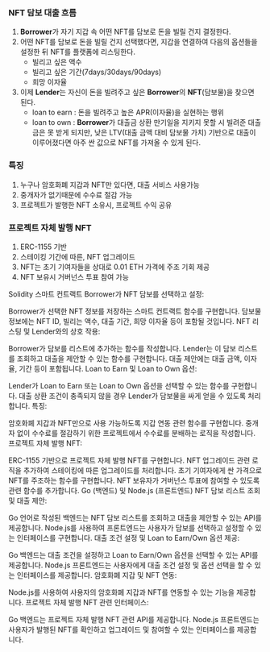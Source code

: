 ### NFT 담보 대출 흐름

1. **Borrower**가 자기 지갑 속 어떤 NFT를 담보로 돈을 빌릴 건지 결정한다.
2. 어떤 NFT를 담보로 돈을 빌릴 건지 선택했다면, 지갑을 연결하여 다음의 옵션들을 설정한 뒤 NFT를 플랫폼에 리스팅한다.
    - 빌리고 싶은 액수
    - 빌리고 싶은 기간(7days/30days/90days)
    - 희망 이자율
3. 이제 **Lender**는 자신이 돈을 빌려주고 싶은 **Borrower**의 **NFT**(담보물)을 찾으면 된다.
    - loan to earn : 돈을 빌려주고 높은 APR(이자율)을 실현하는 행위
    - loan to own : **Borrower**가 대출금 상환 만기일을 지키지 못할 시 빌려준 대출금은 못 받게 되지만, 낮은 LTV(대출 금액 대비 담보물 가치) 기반으로 대출이 이루어졌다면 아주 싼 값으로 NFT를 가져올 수 있게 된다.

### 특징

1. 누구나 암호화폐 지갑과 NFT만 있다면, 대출 서비스 사용가능
2. 중개자가 없기때문에 수수료 절감 가능
3. 프로젝트가 발행한 NFT 소유시, 프로젝트 수익 공유

### 프로젝트 자체 발행 NFT

1. ERC-1155 기반
2. 스테이킹 기간에 따른, NFT 업그레이드
3. NFT는 초기 기여자들을 상대로 0.01 ETH 가격에 주조 기회 제공
4. NFT 보유시 거버넌스 투표 참여 가능

Solidity 스마트 컨트랙트
Borrower가 NFT 담보를 선택하고 설정:

Borrower가 선택한 NFT 정보를 저장하는 스마트 컨트랙트 함수를 구현합니다.
담보물 정보에는 NFT ID, 빌리는 액수, 대출 기간, 희망 이자율 등이 포함될 것입니다.
NFT 리스팅 및 Lender와의 상호 작용:

Borrower가 담보를 리스트에 추가하는 함수를 작성합니다.
Lender는 이 담보 리스트를 조회하고 대출을 제안할 수 있는 함수를 구현합니다.
대출 제안에는 대출 금액, 이자율, 기간 등이 포함됩니다.
Loan to Earn 및 Loan to Own 옵션:

Lender가 Loan to Earn 또는 Loan to Own 옵션을 선택할 수 있는 함수를 구현합니다.
대출 상환 조건이 충족되지 않을 경우 Lender가 담보물을 싸게 얻을 수 있도록 처리합니다.
특징:

암호화폐 지갑과 NFT만으로 사용 가능하도록 지갑 연동 관련 함수를 구현합니다.
중개자 없이 수수료를 절감하기 위한 프로젝트에서 수수료를 분배하는 로직을 작성합니다.
프로젝트 자체 발행 NFT:

ERC-1155 기반으로 프로젝트 자체 발행 NFT를 구현합니다.
NFT 업그레이드 관련 로직을 추가하여 스테이킹에 따른 업그레이드를 처리합니다.
초기 기여자에게 싼 가격으로 NFT를 주조하는 함수를 구현합니다.
NFT 보유자가 거버넌스 투표에 참여할 수 있도록 관련 함수를 추가합니다.
Go (백엔드) 및 Node.js (프론트엔드)
NFT 담보 리스트 조회 및 대출 제안:

Go 언어로 작성된 백엔드는 NFT 담보 리스트를 조회하고 대출을 제안할 수 있는 API를 제공합니다.
Node.js를 사용하여 프론트엔드는 사용자가 담보를 선택하고 설정할 수 있는 인터페이스를 구현합니다.
대출 조건 설정 및 Loan to Earn/Own 옵션 제공:

Go 백엔드는 대출 조건을 설정하고 Loan to Earn/Own 옵션을 선택할 수 있는 API를 제공합니다.
Node.js 프론트엔드는 사용자에게 대출 조건 설정 및 옵션 선택을 할 수 있는 인터페이스를 제공합니다.
암호화폐 지갑 및 NFT 연동:

Node.js를 사용하여 사용자의 암호화폐 지갑과 NFT를 연동할 수 있는 기능을 제공합니다.
프로젝트 자체 발행 NFT 관련 인터페이스:

Go 백엔드는 프로젝트 자체 발행 NFT 관련 API를 제공합니다.
Node.js 프론트엔드는 사용자가 발행된 NFT를 확인하고 업그레이드 및 참여할 수 있는 인터페이스를 제공합니다.
